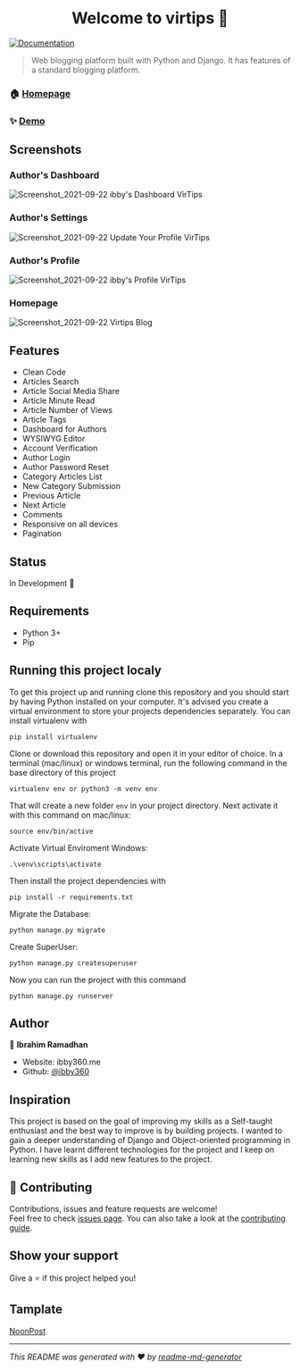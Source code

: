 <h1 align="center">Welcome to virtips 👋</h1>
<p>
  <a href="https://github.com/ibby360/virtips_blog/blob/master/README.md" target="_blank">
    <img alt="Documentation" src="https://img.shields.io/badge/documentation-yes-brightgreen.svg" />
  </a>
</p>

> Web blogging platform built with Python and Django. It has features of a standard blogging platform.

### 🏠 [Homepage](https://github.com/ibby360/virtips_blog)

### ✨ [Demo](https://ibby.pythonanywhere.com)

## Screenshots
### Author's Dashboard
![Screenshot_2021-09-22 ibby's Dashboard VirTips](https://user-images.githubusercontent.com/51038084/134326860-1b808a11-d070-4966-b44e-0b168b6b0e51.png)

### Author's Settings
![Screenshot_2021-09-22 Update Your Profile VirTips](https://user-images.githubusercontent.com/51038084/134327223-cbc36f48-f0ff-48e1-9c6d-46938cd0e447.png)

### Author's Profile
![Screenshot_2021-09-22 ibby's Profile VirTips](https://user-images.githubusercontent.com/51038084/134327336-805f149a-0e94-47e9-8116-23de2c3eb40b.png)

### Homepage
![Screenshot_2021-09-22 Virtips Blog](https://user-images.githubusercontent.com/51038084/134327416-78a32bf4-8179-4900-b6d2-9607387a0f0a.png)

## Features
- Clean Code
- Articles Search
- Article Social Media Share
- Article Minute Read
- Article Number of Views
- Article Tags
- Dashboard for Authors
- WYSIWYG Editor
- Account Verification
- Author Login
- Author Password Reset
- Category Articles List
- New Category Submission
- Previous Article
- Next Article
- Comments
- Responsive on all devices
- Pagination

## Status
In Development 🚧 

## Requirements
- Python 3+
- Pip

## Running this project localy

To get this project up and running clone this repository and you should start by having Python installed on your computer. It's advised you create a virtual environment to store your projects dependencies separately. You can install virtualenv with

```
pip install virtualenv
```

Clone or download this repository and open it in your editor of choice. In a terminal (mac/linux) or windows terminal, run the following command in the base directory of this project

```
virtualenv env or python3 -m venv env
```

That will create a new folder `env` in your project directory. Next activate it with this command on mac/linux:

```
source env/bin/active
```
Activate Virtual Enviroment Windows:

```
.\venv\scripts\activate
```

Then install the project dependencies with

```
pip install -r requirements.txt
```
Migrate the Database:
```
python manage.py migrate
```

Create SuperUser:
```
python manage.py createsuperuser
```

Now you can run the project with this command

```
python manage.py runserver
```


## Author

👤 **Ibrahim Ramadhan**

* Website: ibby360.me
* Github: [@ibby360](https://github.com/ibby360)

## Inspiration

This project is based on the goal of improving my skills as a Self-taught enthusiast and the best way to improve is by building projects. I wanted to gain a deeper understanding of Django and Object-oriented programming in Python. I have learnt different technologies for the project and I keep on learning new skills as I add new features to the project.

## 🤝 Contributing

Contributions, issues and feature requests are welcome!<br />Feel free to check [issues page](https://github.com/ibby360/virtips_blog/tree/master/.github/ISSUE_TEMPLATE). You can also take a look at the [contributing guide](https://github.com/ibby360/virtips_blog/blob/master/CONTRIBUTING.md).


## Show your support

Give a ⭐️ if this project helped you!

## Tamplate
[NoonPost](https://themeforest.net/item/noonpost-personal-blog-html-template/30295035)
***
_This README was generated with ❤️ by [readme-md-generator](https://github.com/kefranabg/readme-md-generator)_
